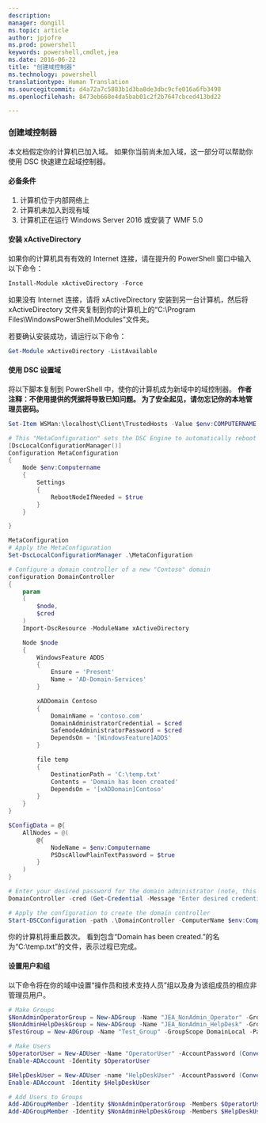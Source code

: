 ```yaml
---
description: 
manager: dongill
ms.topic: article
author: jpjofre
ms.prod: powershell
keywords: powershell,cmdlet,jea
ms.date: 2016-06-22
title: "创建域控制器"
ms.technology: powershell
translationtype: Human Translation
ms.sourcegitcommit: d4a72a7c5883b1d3ba8de3dbc9cfe016a6fb3498
ms.openlocfilehash: 8473eb668e4da5bab01c2f2b7647cbced413bd22

---
```


### 创建域控制器

本文档假定你的计算机已加入域。
如果你当前尚未加入域，这一部分可以帮助你使用 DSC 快速建立起域控制器。

#### 必备条件

1.  计算机位于内部网络上
2.  计算机未加入到现有域
3.  计算机正在运行 Windows Server 2016 或安装了 WMF 5.0

#### 安装 xActiveDirectory
如果你的计算机具有有效的 Internet 连接，请在提升的 PowerShell 窗口中输入以下命令：
```PowerShell
Install-Module xActiveDirectory -Force
```
如果没有 Internet 连接，请将 xActiveDirectory 安装到另一台计算机，然后将 xActiveDirectory 文件夹复制到你的计算机上的“C:\Program Files\WindowsPowerShell\Modules”文件夹。

若要确认安装成功，请运行以下命令：
```PowerShell
Get-Module xActiveDirectory -ListAvailable
```

#### 使用 DSC 设置域
将以下脚本复制到 PowerShell 中，使你的计算机成为新域中的域控制器。
**作者注释：不使用提供的凭据将导致已知问题。  为了安全起见，请勿忘记你的本地管理员密码。**

```PowerShell
Set-Item WSMan:\localhost\Client\TrustedHosts -Value $env:COMPUTERNAME -Force

# This "MetaConfiguration" sets the DSC Engine to automatically reboot if required
[DscLocalConfigurationManager()]
Configuration MetaConfiguration
{
    Node $env:Computername
    {
        Settings
        {
            RebootNodeIfNeeded = $true
        }
    }

}

MetaConfiguration
# Apply the MetaConfiguration
Set-DscLocalConfigurationManager .\MetaConfiguration

# Configure a domain controller of a new "Contoso" domain
configuration DomainController
{
    param
    (
        $node,
        $cred
    )
    Import-DscResource -ModuleName xActiveDirectory

    Node $node
    {
        WindowsFeature ADDS
        {
            Ensure = 'Present'
            Name = 'AD-Domain-Services'
        }

        xADDomain Contoso
        {
            DomainName = 'contoso.com'
            DomainAdministratorCredential = $cred
            SafemodeAdministratorPassword = $cred
            DependsOn = '[WindowsFeature]ADDS'
        }

        file temp
        {
            DestinationPath = 'C:\temp.txt'
            Contents = 'Domain has been created'
            DependsOn = '[xADDomain]Contoso'
        }
    }
}

$ConfigData = @{
    AllNodes = @(
        @{
            NodeName = $env:Computername
            PSDscAllowPlainTextPassword = $true
        }
    )
}

# Enter your desired password for the domain administrator (note, this will be stored as plain text)
DomainController -cred (Get-Credential -Message "Enter desired credential for domain administrator") -node $env:Computername -configurationData $ConfigData

# Apply the configuration to create the domain controller
Start-DSCConfiguration -path .\DomainController -ComputerName $env:Computername -Wait -Force -Verbose
```
你的计算机将重启数次。
看到包含“Domain has been created.”的名为“C:\temp.txt”的文件，表示过程已完成。

#### 设置用户和组
以下命令将在你的域中设置“操作员和技术支持人员”组以及身为该组成员的相应非管理员用户。
```PowerShell
# Make Groups
$NonAdminOperatorGroup = New-ADGroup -Name "JEA_NonAdmin_Operator" -GroupScope DomainLocal -PassThru
$NonAdminHelpDeskGroup = New-ADGroup -Name "JEA_NonAdmin_HelpDesk" -GroupScope DomainLocal -PassThru
$TestGroup = New-ADGroup -Name "Test_Group" -GroupScope DomainLocal -PassThru

# Make Users
$OperatorUser = New-ADUser -Name "OperatorUser" -AccountPassword (ConvertTo-SecureString 'pa$$w0rd' -AsPlainText -Force) -PassThru
Enable-ADAccount -Identity $OperatorUser

$HelpDeskUser = New-ADUser -name "HelpDeskUser" -AccountPassword (ConvertTo-SecureString 'pa$$w0rd' -AsPlainText -Force) -PassThru
Enable-ADAccount -Identity $HelpDeskUser

# Add Users to Groups
Add-ADGroupMember -Identity $NonAdminOperatorGroup -Members $OperatorUser
Add-ADGroupMember -Identity $NonAdminHelpDeskGroup -Members $HelpDeskUser
```




<!--HONumber=Aug16_HO3-->


